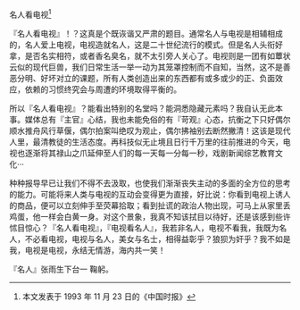 名人看电视[^1]

『名人看电视』！？这真是个既诙谐又严肃的题目。通常名人与电视是相辅相成的，名人爱上电视，电视造就名人，这是二十世纪流行的模式。但是名人头衔好拿，是否名实相符，或者香名臭名，就不太引旁人关心了。电视则是一团有如蕈状云似的现代巨兽，我们日常生活一举一动为其笼罩控制而不自知，当然，这不是善恶分明、好坏对立的课题，所有人类创造出来的东西都有或多或少的正、负面效应，依赖的习惯终究会与周遭的环境取得平衡的。

所以『名人看电视』？能看出特别的名堂吗？能洞悉隐藏元素吗？我自认无此本事。媒体总有『主官』心结，我也未能免俗的有『苛观』心态，抗衡之下只好偶尔顺水推舟风行草偃，偶尔拍案叫绝叹为观止，偶尔拂袖别去断然撇清！这该是现代人里，最清教徒的生活态度。再科技似无止境且日行千万里的往前推进的今天，电视也逐渐将其禄山之爪延伸至人们的每一天每一分每一秒，戏剧新闻综艺教育文化‧‧‧

种种报导早已让我们不得不去汲取，也使我们渐渐丧失主动的多面的全方位的思考的能力。可能将来人类与电视的互动会变得更为直接，好比说：你看到电视上诱人的商品，便可以立刻伸手至荧幕拾取；看到扯谎的政治人物出现，可马上从家里丢鸡蛋，他一样会白黄一身。对这个景象，我真不知该拭目以待好，还是该感到些许怵目惊心？『名人看电视』，『电视看名人』，我若非名人，电视不看我，我既为名人，不必看电视，电视与名人，美女与名士，相得益彰乎？狼狈为奸乎？我不如是我，电视是电视，永结无情游，海内共一笑！

『名人』张雨生下台一 鞠躬。

[^1]: 本文发表于 1993 年 11 月 23 日的《中国时报》
